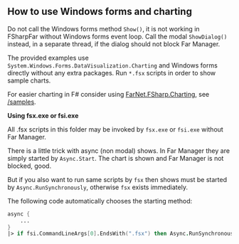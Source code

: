 ## How to use Windows forms and charting

Do not call the Windows forms method `Show()`, it is not working in FSharpFar
without Windows forms event loop. Call the modal `ShowDialog()` instead, in a
separate thread, if the dialog should not block Far Manager.

The provided examples use `System.Windows.Forms.DataVisualization.Charting` and
Windows forms directly without any extra packages. Run `*.fsx` scripts in order
to show sample charts.

For easier charting in F# consider using [FarNet.FSharp.Charting](https://github.com/nightroman/FarNet.FSharp.Charting),
see [/samples](https://github.com/nightroman/FarNet.FSharp.Charting/tree/master/samples).

**Using fsx.exe or fsi.exe**

All .fsx scripts in this folder may be invoked by `fsx.exe` or `fsi.exe`
without Far Manager.

There is a little trick with async (non modal) shows. In Far Manager they are
simply started by `Async.Start`. The chart is shown and Far Manager is not
blocked, good.

But if you also want to run same scripts by `fsx` then shows must be started by
`Async.RunSynchronously`, otherwise `fsx` exists immediately.

The following code automatically chooses the starting method:

```fsharp
async {
    ...
}
|> if fsi.CommandLineArgs[0].EndsWith(".fsx") then Async.RunSynchronously else Async.Start
```
